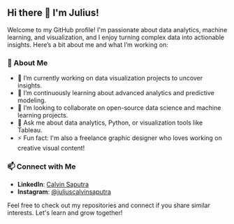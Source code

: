 ## Hi there 👋 I'm Julius!

Welcome to my GitHub profile! I'm passionate about data analytics, machine learning, and visualization, and I enjoy turning complex data into actionable insights. Here’s a bit about me and what I’m working on:

### 🚀 About Me
- 🔭 I’m currently working on data visualization projects to uncover insights.
- 🌱 I’m continuously learning about advanced analytics and predictive modeling.
- 👯 I’m looking to collaborate on open-source data science and machine learning projects.
- 💬 Ask me about data analytics, Python, or visualization tools like Tableau.
- ⚡ Fun fact: I'm also a freelance graphic designer who loves working on creative visual content!

### 📫 Connect with Me
- **LinkedIn**: [Calvin Saputra](https://www.linkedin.com/in/calvin-saputra-737b7b229/)
- **Instagram**: [@juliuscalvinsaputra](https://www.instagram.com/juliuscalvinsaputra?igsh=YjQxaTZwMDkyZjJu)

Feel free to check out my repositories and connect if you share similar interests. Let's learn and grow together!

<!--
**yourusername/yourusername** is a ✨ _special_ ✨ repository because its `README.md` (this file) appears on your GitHub profile.
-->
